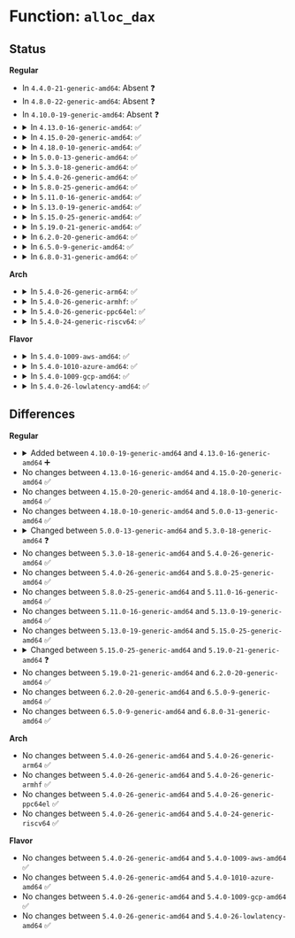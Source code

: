 # Function: <code>alloc_dax</code>

## Status
<b>Regular</b>
<ul>
<li>
In <code>4.4.0-21-generic-amd64</code>: Absent ❓
</li>
<li>
In <code>4.8.0-22-generic-amd64</code>: Absent ❓
</li>
<li>
In <code>4.10.0-19-generic-amd64</code>: Absent ❓
</li>
<li>
<details>
<summary>In <code>4.13.0-16-generic-amd64</code>: ✅</summary>

```c
struct dax_device * alloc_dax(void * private, const char * __host, const struct dax_operations * ops)
```

```json
{
  "name": "alloc_dax",
  "collision_type": "Unique Global",
  "inline_type": "No",
  "funcs": [
    {
      "addr": 18446744071585385376,
      "name": "alloc_dax",
      "external": true,
      "loc": "drivers/dax/super.c:436",
      "file": "drivers/dax/super.c",
      "inline": "seen, unknown",
      "caller_inline": [],
      "caller_func": [
        "drivers/md/dm.c:dm_create"
      ]
    }
  ],
  "symbols": [
    {
      "addr": 18446744071585385376,
      "name": "alloc_dax",
      "section": ".text",
      "bind": "STB_GLOBAL",
      "size": 513
    }
  ]
}
```
</details>
</li>
<li>
<details>
<summary>In <code>4.15.0-20-generic-amd64</code>: ✅</summary>

```c
struct dax_device * alloc_dax(void * private, const char * __host, const struct dax_operations * ops)
```

```json
{
  "name": "alloc_dax",
  "collision_type": "Unique Global",
  "inline_type": "No",
  "funcs": [
    {
      "addr": 18446744071585814640,
      "name": "alloc_dax",
      "external": true,
      "loc": "drivers/dax/super.c:465",
      "file": "drivers/dax/super.c",
      "inline": "seen, unknown",
      "caller_inline": [],
      "caller_func": [
        "drivers/md/dm.c:dm_create"
      ]
    }
  ],
  "symbols": [
    {
      "addr": 18446744071585814640,
      "name": "alloc_dax",
      "section": ".text",
      "bind": "STB_GLOBAL",
      "size": 513
    }
  ]
}
```
</details>
</li>
<li>
<details>
<summary>In <code>4.18.0-10-generic-amd64</code>: ✅</summary>

```c
struct dax_device * alloc_dax(void * private, const char * __host, const struct dax_operations * ops)
```

```json
{
  "name": "alloc_dax",
  "collision_type": "Unique Global",
  "inline_type": "No",
  "funcs": [
    {
      "addr": 18446744071586061376,
      "name": "alloc_dax",
      "external": true,
      "loc": "drivers/dax/super.c:491",
      "file": "drivers/dax/super.c",
      "inline": "seen, unknown",
      "caller_inline": [],
      "caller_func": [
        "drivers/md/dm.c:dm_create"
      ]
    }
  ],
  "symbols": [
    {
      "addr": 18446744071586061376,
      "name": "alloc_dax",
      "section": ".text",
      "bind": "STB_GLOBAL",
      "size": 512
    }
  ]
}
```
</details>
</li>
<li>
<details>
<summary>In <code>5.0.0-13-generic-amd64</code>: ✅</summary>

```c
struct dax_device * alloc_dax(void * private, const char * __host, const struct dax_operations * ops)
```

```json
{
  "name": "alloc_dax",
  "collision_type": "Unique Global",
  "inline_type": "No",
  "funcs": [
    {
      "addr": 18446744071586205792,
      "name": "alloc_dax",
      "external": true,
      "loc": "drivers/dax/super.c:490",
      "file": "drivers/dax/super.c",
      "inline": "seen, unknown",
      "caller_inline": [],
      "caller_func": [
        "drivers/md/dm.c:dm_create"
      ]
    }
  ],
  "symbols": [
    {
      "addr": 18446744071586205792,
      "name": "alloc_dax",
      "section": ".text",
      "bind": "STB_GLOBAL",
      "size": 512
    }
  ]
}
```
</details>
</li>
<li>
<details>
<summary>In <code>5.3.0-18-generic-amd64</code>: ✅</summary>

```c
struct dax_device * alloc_dax(void * private, const char * __host, const struct dax_operations * ops, long unsigned int flags)
```

```json
{
  "name": "alloc_dax",
  "collision_type": "Unique Global",
  "inline_type": "No",
  "funcs": [
    {
      "addr": 18446744071586442928,
      "name": "alloc_dax",
      "external": true,
      "loc": "drivers/dax/super.c:546",
      "file": "drivers/dax/super.c",
      "inline": "seen, unknown",
      "caller_inline": [],
      "caller_func": [
        "drivers/dax/bus.c:__devm_create_dev_dax",
        "drivers/md/dm.c:alloc_dev"
      ]
    }
  ],
  "symbols": [
    {
      "addr": 18446744071586442928,
      "name": "alloc_dax",
      "section": ".text",
      "bind": "STB_GLOBAL",
      "size": 540
    }
  ]
}
```
</details>
</li>
<li>
<details>
<summary>In <code>5.4.0-26-generic-amd64</code>: ✅</summary>

```c
struct dax_device * alloc_dax(void * private, const char * __host, const struct dax_operations * ops, long unsigned int flags)
```

```json
{
  "name": "alloc_dax",
  "collision_type": "Unique Global",
  "inline_type": "No",
  "funcs": [
    {
      "addr": 18446744071586590864,
      "name": "alloc_dax",
      "external": true,
      "loc": "drivers/dax/super.c:546",
      "file": "drivers/dax/super.c",
      "inline": "seen, unknown",
      "caller_inline": [],
      "caller_func": [
        "drivers/dax/bus.c:__devm_create_dev_dax",
        "drivers/md/dm.c:alloc_dev"
      ]
    }
  ],
  "symbols": [
    {
      "addr": 18446744071586590864,
      "name": "alloc_dax",
      "section": ".text",
      "bind": "STB_GLOBAL",
      "size": 540
    }
  ]
}
```
</details>
</li>
<li>
<details>
<summary>In <code>5.8.0-25-generic-amd64</code>: ✅</summary>

```c
struct dax_device * alloc_dax(void * private, const char * __host, const struct dax_operations * ops, long unsigned int flags)
```

```json
{
  "name": "alloc_dax",
  "collision_type": "Unique Global",
  "inline_type": "No",
  "funcs": [
    {
      "addr": 18446744071587376832,
      "name": "alloc_dax",
      "external": true,
      "loc": "drivers/dax/super.c:567",
      "file": "drivers/dax/super.c",
      "inline": "seen, unknown",
      "caller_inline": [],
      "caller_func": [
        "drivers/dax/bus.c:__devm_create_dev_dax",
        "drivers/md/dm.c:alloc_dev"
      ]
    }
  ],
  "symbols": [
    {
      "addr": 18446744071587376832,
      "name": "alloc_dax",
      "section": ".text",
      "bind": "STB_GLOBAL",
      "size": 645
    }
  ]
}
```
</details>
</li>
<li>
<details>
<summary>In <code>5.11.0-16-generic-amd64</code>: ✅</summary>

```c
struct dax_device * alloc_dax(void * private, const char * __host, const struct dax_operations * ops, long unsigned int flags)
```

```json
{
  "name": "alloc_dax",
  "collision_type": "Unique Global",
  "inline_type": "No",
  "funcs": [
    {
      "addr": 18446744071587437568,
      "name": "alloc_dax",
      "external": true,
      "loc": "drivers/dax/super.c:575",
      "file": "drivers/dax/super.c",
      "inline": "seen, unknown",
      "caller_inline": [],
      "caller_func": [
        "drivers/dax/bus.c:devm_create_dev_dax",
        "drivers/md/dm.c:alloc_dev"
      ]
    }
  ],
  "symbols": [
    {
      "addr": 18446744071587437568,
      "name": "alloc_dax",
      "section": ".text",
      "bind": "STB_GLOBAL",
      "size": 645
    }
  ]
}
```
</details>
</li>
<li>
<details>
<summary>In <code>5.13.0-19-generic-amd64</code>: ✅</summary>

```c
struct dax_device * alloc_dax(void * private, const char * __host, const struct dax_operations * ops, long unsigned int flags)
```

```json
{
  "name": "alloc_dax",
  "collision_type": "Unique Global",
  "inline_type": "No",
  "funcs": [
    {
      "addr": 18446744071587319344,
      "name": "alloc_dax",
      "external": true,
      "loc": "drivers/dax/super.c:575",
      "file": "drivers/dax/super.c",
      "inline": "seen, unknown",
      "caller_inline": [],
      "caller_func": [
        "drivers/dax/bus.c:devm_create_dev_dax",
        "drivers/md/dm.c:alloc_dev"
      ]
    }
  ],
  "symbols": [
    {
      "addr": 18446744071587319344,
      "name": "alloc_dax",
      "section": ".text",
      "bind": "STB_GLOBAL",
      "size": 645
    }
  ]
}
```
</details>
</li>
<li>
<details>
<summary>In <code>5.15.0-25-generic-amd64</code>: ✅</summary>

```c
struct dax_device * alloc_dax(void * private, const char * __host, const struct dax_operations * ops, long unsigned int flags)
```

```json
{
  "name": "alloc_dax",
  "collision_type": "Unique Global",
  "inline_type": "No",
  "funcs": [
    {
      "addr": 18446744071587886496,
      "name": "alloc_dax",
      "external": true,
      "loc": "drivers/dax/super.c:562",
      "file": "drivers/dax/super.c",
      "inline": "seen, unknown",
      "caller_inline": [],
      "caller_func": [
        "drivers/dax/bus.c:devm_create_dev_dax",
        "drivers/md/dm.c:alloc_dev"
      ]
    }
  ],
  "symbols": [
    {
      "addr": 18446744071587886496,
      "name": "alloc_dax",
      "section": ".text",
      "bind": "STB_GLOBAL",
      "size": 642
    }
  ]
}
```
</details>
</li>
<li>
<details>
<summary>In <code>5.19.0-21-generic-amd64</code>: ✅</summary>

```c
struct dax_device * alloc_dax(void * private, const struct dax_operations * ops)
```

```json
{
  "name": "alloc_dax",
  "collision_type": "Unique Global",
  "inline_type": "No",
  "funcs": [
    {
      "addr": 18446744071589236720,
      "name": "alloc_dax",
      "external": true,
      "loc": "drivers/dax/super.c:387",
      "file": "drivers/dax/super.c",
      "inline": "seen, unknown",
      "caller_inline": [],
      "caller_func": [
        "drivers/dax/bus.c:devm_create_dev_dax",
        "drivers/md/dm.c:alloc_dev"
      ]
    }
  ],
  "symbols": [
    {
      "addr": 18446744071589236720,
      "name": "alloc_dax",
      "section": ".text",
      "bind": "STB_GLOBAL",
      "size": 332
    }
  ]
}
```
</details>
</li>
<li>
<details>
<summary>In <code>6.2.0-20-generic-amd64</code>: ✅</summary>

```c
struct dax_device * alloc_dax(void * private, const struct dax_operations * ops)
```

```json
{
  "name": "alloc_dax",
  "collision_type": "Unique Global",
  "inline_type": "No",
  "funcs": [
    {
      "addr": 18446744071590794784,
      "name": "alloc_dax",
      "external": true,
      "loc": "drivers/dax/super.c:439",
      "file": "drivers/dax/super.c",
      "inline": "seen, unknown",
      "caller_inline": [],
      "caller_func": [
        "drivers/dax/bus.c:devm_create_dev_dax",
        "drivers/md/dm.c:alloc_dev"
      ]
    }
  ],
  "symbols": [
    {
      "addr": 18446744071590794784,
      "name": "alloc_dax",
      "section": ".text",
      "bind": "STB_GLOBAL",
      "size": 332
    }
  ]
}
```
</details>
</li>
<li>
<details>
<summary>In <code>6.5.0-9-generic-amd64</code>: ✅</summary>

```c
struct dax_device * alloc_dax(void * private, const struct dax_operations * ops)
```

```json
{
  "name": "alloc_dax",
  "collision_type": "Unique Global",
  "inline_type": "No",
  "funcs": [
    {
      "addr": 18446744071591136320,
      "name": "alloc_dax",
      "external": true,
      "loc": "drivers/dax/super.c:442",
      "file": "drivers/dax/super.c",
      "inline": "seen, unknown",
      "caller_inline": [],
      "caller_func": [
        "drivers/dax/bus.c:devm_create_dev_dax",
        "drivers/md/dm.c:alloc_dev"
      ]
    }
  ],
  "symbols": [
    {
      "addr": 18446744071591136320,
      "name": "alloc_dax",
      "section": ".text",
      "bind": "STB_GLOBAL",
      "size": 332
    }
  ]
}
```
</details>
</li>
<li>
<details>
<summary>In <code>6.8.0-31-generic-amd64</code>: ✅</summary>

```c
struct dax_device * alloc_dax(void * private, const struct dax_operations * ops)
```

```json
{
  "name": "alloc_dax",
  "collision_type": "Unique Global",
  "inline_type": "No",
  "funcs": [
    {
      "addr": 18446744071591482016,
      "name": "alloc_dax",
      "external": true,
      "loc": "drivers/dax/super.c:443",
      "file": "drivers/dax/super.c",
      "inline": "seen, unknown",
      "caller_inline": [],
      "caller_func": [
        "drivers/dax/bus.c:devm_create_dev_dax",
        "drivers/md/dm.c:alloc_dev"
      ]
    }
  ],
  "symbols": [
    {
      "addr": 18446744071591482016,
      "name": "alloc_dax",
      "section": ".text",
      "bind": "STB_GLOBAL",
      "size": 332
    }
  ]
}
```
</details>
</li>
</ul>
<b>Arch</b>
<ul>
<li>
<details>
<summary>In <code>5.4.0-26-generic-arm64</code>: ✅</summary>

```c
struct dax_device * alloc_dax(void * private, const char * __host, const struct dax_operations * ops, long unsigned int flags)
```

```json
{
  "name": "alloc_dax",
  "collision_type": "Unique Global",
  "inline_type": "No",
  "funcs": [
    {
      "addr": 18446603336499476624,
      "name": "alloc_dax",
      "external": true,
      "loc": "drivers/dax/super.c:546",
      "file": "drivers/dax/super.c",
      "inline": "seen, unknown",
      "caller_inline": [],
      "caller_func": [
        "drivers/dax/bus.c:__devm_create_dev_dax",
        "drivers/md/dm.c:alloc_dev"
      ]
    }
  ],
  "symbols": [
    {
      "addr": 18446603336499476624,
      "name": "alloc_dax",
      "section": ".text",
      "bind": "STB_GLOBAL",
      "size": 664
    }
  ]
}
```
</details>
</li>
<li>
<details>
<summary>In <code>5.4.0-26-generic-armhf</code>: ✅</summary>

```c
struct dax_device * alloc_dax(void * private, const char * __host, const struct dax_operations * ops, long unsigned int flags)
```

```json
{
  "name": "alloc_dax",
  "collision_type": "Unique Global",
  "inline_type": "No",
  "funcs": [
    {
      "addr": 3231947436,
      "name": "alloc_dax",
      "external": true,
      "loc": "drivers/dax/super.c:546",
      "file": "drivers/dax/super.c",
      "inline": "seen, unknown",
      "caller_inline": [],
      "caller_func": [
        "drivers/dax/bus.c:__devm_create_dev_dax"
      ]
    }
  ],
  "symbols": [
    {
      "addr": 3231947436,
      "name": "alloc_dax",
      "section": ".text",
      "bind": "STB_GLOBAL",
      "size": 576
    }
  ]
}
```
</details>
</li>
<li>
<details>
<summary>In <code>5.4.0-26-generic-ppc64el</code>: ✅</summary>

```c
struct dax_device * alloc_dax(void * private, const char * __host, const struct dax_operations * ops, long unsigned int flags)
```

```json
{
  "name": "alloc_dax",
  "collision_type": "Unique Global",
  "inline_type": "No",
  "funcs": [
    {
      "addr": 13835058055292751008,
      "name": "alloc_dax",
      "external": true,
      "loc": "drivers/dax/super.c:546",
      "file": "drivers/dax/super.c",
      "inline": "seen, unknown",
      "caller_inline": [],
      "caller_func": [
        "drivers/dax/bus.c:__devm_create_dev_dax",
        "drivers/md/dm.c:alloc_dev"
      ]
    }
  ],
  "symbols": [
    {
      "addr": 13835058055292751008,
      "name": "alloc_dax",
      "section": ".text",
      "bind": "STB_GLOBAL",
      "size": 792
    }
  ]
}
```
</details>
</li>
<li>
<details>
<summary>In <code>5.4.0-24-generic-riscv64</code>: ✅</summary>

```c
struct dax_device * alloc_dax(void * private, const char * __host, const struct dax_operations * ops, long unsigned int flags)
```

```json
{
  "name": "alloc_dax",
  "collision_type": "Unique Global",
  "inline_type": "No",
  "funcs": [
    {
      "addr": 18446743936276694082,
      "name": "alloc_dax",
      "external": true,
      "loc": "drivers/dax/super.c:546",
      "file": "drivers/dax/super.c",
      "inline": "seen, unknown",
      "caller_inline": [],
      "caller_func": [
        "drivers/dax/bus.c:__devm_create_dev_dax",
        "drivers/md/dm.c:alloc_dev"
      ]
    }
  ],
  "symbols": [
    {
      "addr": 18446743936276694082,
      "name": "alloc_dax",
      "section": ".text",
      "bind": "STB_GLOBAL",
      "size": 506
    }
  ]
}
```
</details>
</li>
</ul>
<b>Flavor</b>
<ul>
<li>
<details>
<summary>In <code>5.4.0-1009-aws-amd64</code>: ✅</summary>

```c
struct dax_device * alloc_dax(void * private, const char * __host, const struct dax_operations * ops, long unsigned int flags)
```

```json
{
  "name": "alloc_dax",
  "collision_type": "Unique Global",
  "inline_type": "No",
  "funcs": [
    {
      "addr": 18446744071586281344,
      "name": "alloc_dax",
      "external": true,
      "loc": "drivers/dax/super.c:546",
      "file": "drivers/dax/super.c",
      "inline": "seen, unknown",
      "caller_inline": [],
      "caller_func": [
        "drivers/dax/bus.c:__devm_create_dev_dax",
        "drivers/md/dm.c:alloc_dev"
      ]
    }
  ],
  "symbols": [
    {
      "addr": 18446744071586281344,
      "name": "alloc_dax",
      "section": ".text",
      "bind": "STB_GLOBAL",
      "size": 540
    }
  ]
}
```
</details>
</li>
<li>
<details>
<summary>In <code>5.4.0-1010-azure-amd64</code>: ✅</summary>

```c
struct dax_device * alloc_dax(void * private, const char * __host, const struct dax_operations * ops, long unsigned int flags)
```

```json
{
  "name": "alloc_dax",
  "collision_type": "Unique Global",
  "inline_type": "No",
  "funcs": [
    {
      "addr": 18446744071586118832,
      "name": "alloc_dax",
      "external": true,
      "loc": "drivers/dax/super.c:546",
      "file": "drivers/dax/super.c",
      "inline": "seen, unknown",
      "caller_inline": [],
      "caller_func": [
        "drivers/nvdimm/pmem.c:pmem_attach_disk",
        "drivers/dax/bus.c:__devm_create_dev_dax",
        "drivers/md/dm.c:alloc_dev"
      ]
    }
  ],
  "symbols": [
    {
      "addr": 18446744071586118832,
      "name": "alloc_dax",
      "section": ".text",
      "bind": "STB_GLOBAL",
      "size": 540
    }
  ]
}
```
</details>
</li>
<li>
<details>
<summary>In <code>5.4.0-1009-gcp-amd64</code>: ✅</summary>

```c
struct dax_device * alloc_dax(void * private, const char * __host, const struct dax_operations * ops, long unsigned int flags)
```

```json
{
  "name": "alloc_dax",
  "collision_type": "Unique Global",
  "inline_type": "No",
  "funcs": [
    {
      "addr": 18446744071586538832,
      "name": "alloc_dax",
      "external": true,
      "loc": "drivers/dax/super.c:546",
      "file": "drivers/dax/super.c",
      "inline": "seen, unknown",
      "caller_inline": [],
      "caller_func": [
        "drivers/dax/bus.c:__devm_create_dev_dax",
        "drivers/md/dm.c:alloc_dev"
      ]
    }
  ],
  "symbols": [
    {
      "addr": 18446744071586538832,
      "name": "alloc_dax",
      "section": ".text",
      "bind": "STB_GLOBAL",
      "size": 540
    }
  ]
}
```
</details>
</li>
<li>
<details>
<summary>In <code>5.4.0-26-lowlatency-amd64</code>: ✅</summary>

```c
struct dax_device * alloc_dax(void * private, const char * __host, const struct dax_operations * ops, long unsigned int flags)
```

```json
{
  "name": "alloc_dax",
  "collision_type": "Unique Global",
  "inline_type": "No",
  "funcs": [
    {
      "addr": 18446744071586650032,
      "name": "alloc_dax",
      "external": true,
      "loc": "drivers/dax/super.c:546",
      "file": "drivers/dax/super.c",
      "inline": "seen, unknown",
      "caller_inline": [],
      "caller_func": [
        "drivers/dax/bus.c:__devm_create_dev_dax",
        "drivers/md/dm.c:alloc_dev"
      ]
    }
  ],
  "symbols": [
    {
      "addr": 18446744071586650032,
      "name": "alloc_dax",
      "section": ".text",
      "bind": "STB_GLOBAL",
      "size": 523
    }
  ]
}
```
</details>
</li>
</ul>

## Differences
<b>Regular</b>
<ul>
<li>
<details>
<summary>Added between <code>4.10.0-19-generic-amd64</code> and <code>4.13.0-16-generic-amd64</code> ➕</summary>

```c
struct dax_device * alloc_dax(void * private, const char * __host, const struct dax_operations * ops)
```
</details>
</li>
<li>
No changes between <code>4.13.0-16-generic-amd64</code> and <code>4.15.0-20-generic-amd64</code> ✅
</li>
<li>
No changes between <code>4.15.0-20-generic-amd64</code> and <code>4.18.0-10-generic-amd64</code> ✅
</li>
<li>
No changes between <code>4.18.0-10-generic-amd64</code> and <code>5.0.0-13-generic-amd64</code> ✅
</li>
<li>
<details>
<summary>Changed between <code>5.0.0-13-generic-amd64</code> and <code>5.3.0-18-generic-amd64</code> ❓</summary>
<ul>
<li>
<b>Param added. </b>
<code>long unsigned int flags</code>
</li>
</ul>
</details>
</li>
<li>
No changes between <code>5.3.0-18-generic-amd64</code> and <code>5.4.0-26-generic-amd64</code> ✅
</li>
<li>
No changes between <code>5.4.0-26-generic-amd64</code> and <code>5.8.0-25-generic-amd64</code> ✅
</li>
<li>
No changes between <code>5.8.0-25-generic-amd64</code> and <code>5.11.0-16-generic-amd64</code> ✅
</li>
<li>
No changes between <code>5.11.0-16-generic-amd64</code> and <code>5.13.0-19-generic-amd64</code> ✅
</li>
<li>
No changes between <code>5.13.0-19-generic-amd64</code> and <code>5.15.0-25-generic-amd64</code> ✅
</li>
<li>
<details>
<summary>Changed between <code>5.15.0-25-generic-amd64</code> and <code>5.19.0-21-generic-amd64</code> ❓</summary>
<ul>
<li>
<b>Param removed. </b>
<code>const char * __host</code>
</li>
<li>
<b>Param removed. </b>
<code>long unsigned int flags</code>
</li>
<li>
<b>Param reordered. </b>
<code>private, __host, ops, flags</code> ➡️ <code>private, ops</code>
</li>
</ul>
</details>
</li>
<li>
No changes between <code>5.19.0-21-generic-amd64</code> and <code>6.2.0-20-generic-amd64</code> ✅
</li>
<li>
No changes between <code>6.2.0-20-generic-amd64</code> and <code>6.5.0-9-generic-amd64</code> ✅
</li>
<li>
No changes between <code>6.5.0-9-generic-amd64</code> and <code>6.8.0-31-generic-amd64</code> ✅
</li>
</ul>
<b>Arch</b>
<ul>
<li>
No changes between <code>5.4.0-26-generic-amd64</code> and <code>5.4.0-26-generic-arm64</code> ✅
</li>
<li>
No changes between <code>5.4.0-26-generic-amd64</code> and <code>5.4.0-26-generic-armhf</code> ✅
</li>
<li>
No changes between <code>5.4.0-26-generic-amd64</code> and <code>5.4.0-26-generic-ppc64el</code> ✅
</li>
<li>
No changes between <code>5.4.0-26-generic-amd64</code> and <code>5.4.0-24-generic-riscv64</code> ✅
</li>
</ul>
<b>Flavor</b>
<ul>
<li>
No changes between <code>5.4.0-26-generic-amd64</code> and <code>5.4.0-1009-aws-amd64</code> ✅
</li>
<li>
No changes between <code>5.4.0-26-generic-amd64</code> and <code>5.4.0-1010-azure-amd64</code> ✅
</li>
<li>
No changes between <code>5.4.0-26-generic-amd64</code> and <code>5.4.0-1009-gcp-amd64</code> ✅
</li>
<li>
No changes between <code>5.4.0-26-generic-amd64</code> and <code>5.4.0-26-lowlatency-amd64</code> ✅
</li>
</ul>
